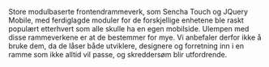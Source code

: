 Store modulbaserte frontendrammeverk, som Sencha Touch og JQuery Mobile, med ferdiglagde moduler for de forskjellige enhetene ble raskt populært etterhvert som alle skulle ha en egen mobilside. Ulempen med disse rammeverkene er at de bestemmer for mye. Vi anbefaler derfor ikke å bruke dem, da de låser både utviklere, designere og forretning inn i en ramme som ikke alltid vil passe, og skreddersøm blir utfordrende.